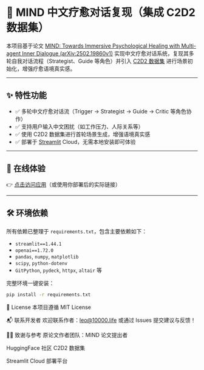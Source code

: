 # 🧠 MIND 中文疗愈对话复现（集成 C2D2 数据集）

本项目基于论文 [MIND: Towards Immersive Psychological Healing with Multi-agent Inner Dialogue (arXiv:2502.19860v1)](https://arxiv.org/abs/2502.19860) 实现中文疗愈对话系统，复现其多轮自我对话流程（Strategist、Guide 等角色）并引入 [C2D2 数据集](https://huggingface.co/datasets/IMCS-DQA/C2D2) 进行场景初始化，增强疗愈语境真实感。

---

## ✨ 特性功能

- ✅ 多轮中文疗愈对话流（Trigger → Strategist → Guide → Critic 等角色协作）
- ✅ 支持用户输入中文困扰（如工作压力、人际关系等）
- ✅ 使用 C2D2 数据集进行首轮场景生成，增强语境真实感
- ✅ 部署于 [Streamlit](https://streamlit.io/) Cloud，无需本地安装即可体验

---

## 🚀 在线体验

👉 [点击访问应用](https://leo.streamlit.app)（或使用你部署后的实际链接）

---


## 🛠️ 环境依赖

所有依赖已整理于 `requirements.txt`，包含主要依赖如下：

- `streamlit==1.44.1`
- `openai==1.72.0`
- `pandas`, `numpy`, `matplotlib`
- `scipy`, `python-dotenv`
- `GitPython`, `pydeck`, `httpx`, `altair` 等

完整环境一键安装：

```bash
pip install -r requirements.txt
```

📄 License
本项目遵循 MIT License

📬 联系开发者
欢迎联系作者：leo@10000.life
或通过 Issues 提交建议与反馈！

🙋‍♂️ 致谢与参考
原论文作者团队：MIND 论文提出者

HuggingFace 社区 C2D2 数据集

Streamlit Cloud 部署平台



